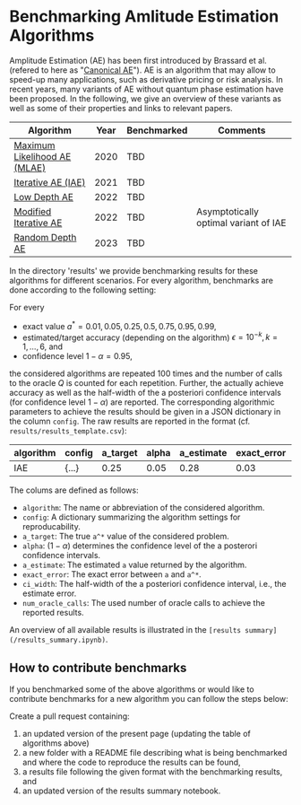 # Benchmarking Amlitude Estimation Algorithms

Amplitude Estimation (AE) has been first introduced by Brassard et al. (refered to here as "[Canonical AE](https://arxiv.org/abs/quant-ph/0005055)").
AE is an algorithm that may allow to speed-up many applications, such as derivative pricing or risk analysis.
In recent years, many variants of AE without quantum phase estimation have been proposed.
In the following, we give an overview of these variants as well as some of their properties and links to relevant papers.


| Algorithm | Year | Benchmarked | Comments |
|-----------|------|-------------|----------|
| [Maximum Likelihood AE (MLAE)](https://link.springer.com/article/10.1007/s11128-019-2565-2) | 2020 | TBD |                                       |
| [Iterative AE (IAE)](https://www.nature.com/articles/s41534-021-00379-1)                    | 2021 | TBD |                                       |
| [Low Depth AE](https://quantum-journal.org/papers/q-2022-06-27-745/)                        | 2022 | TBD |                                       |
| [Modified Iterative AE](https://arxiv.org/abs/2208.14612)                                   | 2022 | TBD | Asymptotically optimal variant of IAE |
| [Random Depth AE](https://arxiv.org/abs/2301.00528)                                         | 2023 | TBD |                                       |

In the directory 'results' we provide benchmarking results for these algorithms for different scenarios.
For every algorithm, benchmarks are done according to the following setting:

For every
- exact value $a^* = 0.01, 0.05, 0.25, 0.5, 0.75, 0.95, 0.99$,
- estimated/target accuracy (depending on the algorithm) $\epsilon = 10^{-k}, k = 1, \ldots, 6$, and
- confidence level $1-\alpha = 0.95$,

the considered algorithms are repeated 100 times and the number of calls to the oracle $Q$ is counted for each repetition.
Further, the actually achieve accuracy as well as the half-width of the a posteriori confidence intervals (for confidence level $1-\alpha$) are reported.
The corresponding algorithmic parameters to achieve the results should be given in a JSON dictionary in the column `config`.
The raw results are reported in the format (cf. `results/results_template.csv`):


| algorithm | config | a_target | alpha | a_estimate | exact_error | ci_width    | num_oracle_calls |
|-----------|--------|----------|-------|------------|-------------|-------------|------------------|
| IAE       | {...}  | 0.25     | 0.05  | 0.28       | 0.03        | 0.12        | 100              |

The colums are defined as follows:
- `algorithm`: The name or abbreviation of the considered algorithm.
- `config`: A dictionary summarizing the algorithm settings for reproducability.
- `a_target`: The true `a^*` value of the considered problem.
- `alpha`: $(1-\alpha)$ determines the confidence level of the a posterori confidence intervals.
- `a_estimate`: The estimated `a` value returned by the algorithm.
- `exact_error`: The exact error between `a` and `a^*`.
- `ci_width`: The half-width of the a posteriori confidence interval, i.e., the estimate error.
- `num_oracle_calls`: The used number of oracle calls to achieve the reported results.

An overview of all available results is illustrated in the `[results summary](/results_summary.ipynb)`.


## How to contribute benchmarks

If you benchmarked some of the above algorithms or would like to contribute benchmarks for a new algorithm you can follow the steps below:

Create a pull request containing:
1. an updated version of the present page (updating the table of algorithms above)
2. a new folder with a README file describing what is being benchmarked and where the code to reproduce the results can be found,
3. a results file following the given format with the benchmarking results, and
4. an updated version of the results summary notebook.

